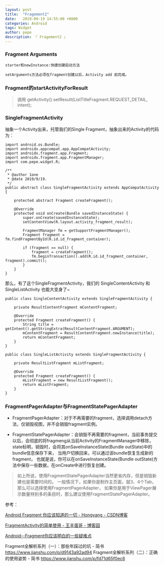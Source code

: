 ```yaml
---
layout: post
title:  "Fragement2"
date:   2019-09-19 14:55:00 +0800
categories: Android
tags: Widget
author: pepe
description: 『 Fragement2 』
---
```


### **Fragment Arguments**

```
starter和newInstance:快捷创建启动方法

setArguments方法必须在fragment创建以后，Activity add 前完成。
```

### **Fragment的startActivityForResult**

> 调用 getActivity().setResult(ListTitleFragment.REQUEST_DETAIL, intent);

### **SingleFragmentActivity**

抽象一个Activity出来，托管我们的Single Fragment，抽象出来的Activity的代码为：
```
import android.os.Bundle;
import androidx.appcompat.app.AppCompatActivity;
import androidx.fragment.app.Fragment;
import androidx.fragment.app.FragmentManager;
import com.pepe.widget.R;

/**
 * @author 1one
 * @date 2019/9/19.
 */
public abstract class SingleFragmentActivity extends AppCompatActivity {

    protected abstract Fragment createFragment();

    @Override
    protected void onCreate(Bundle savedInstanceState) {
        super.onCreate(savedInstanceState);
        setContentView(R.layout.activity_fragment_result);

        FragmentManager fm = getSupportFragmentManager();
        Fragment fragment = fm.findFragmentById(R.id.id_fragment_container);

        if (fragment == null) {
            fragment = createFragment();
            fm.beginTransaction().add(R.id.id_fragment_container, fragment).commit();
        }
    }
}
```

那么，有了这个SingleFragmentActivity，我们的 SingleContentActivity 和 SingleListActivity 也能大变身了~

```
public class SingleContentActivity extends SingleFragmentActivity {

    private ResultContentFragment mContentFragment;

    @Override
    protected Fragment createFragment() {
        String title = getIntent().getStringExtra(ResultContentFragment.ARGUMENT);
        mContentFragment = ResultContentFragment.newInstance(title);
        return mContentFragment;
    }
}

public class SingleListActivity extends SingleFragmentActivity {

    private ResultListFragment mListFragment;

    @Override
    protected Fragment createFragment() {
        mListFragment = new ResultListFragment();
        return mListFragment;
    }
}
```

### **FragmentPagerAdapter与FragmentStatePagerAdapter**

* FragmentPagerAdapter：对于不再需要的fragment，选择调用detach方法，仅销毁视图，并不会销毁fragment实例。

* FragmentStatePagerAdapter：会销毁不再需要的fragment，当前事务提交以后，会彻底的将fragmeng从当前Activity的FragmentManager中移除，
  state标明，销毁时，会将其onSaveInstanceState(Bundle outState)中的bundle信息保存下来，
  当用户切换回来，可以通过该bundle恢复生成新的fragment，
  也就是说，你可以在onSaveInstanceState(Bundle outState)方法中保存一些数据，在onCreate中进行恢复创建。

> 如上所说，使用FragmentStatePagerAdapter当然更省内存，但是销毁新建也是需要时间的。
  一般情况下，如果你是制作主页面，就3、4个Tab，那么可以选择使用FragmentPagerAdapter，
  如果你是用于ViewPager展示数量特别多的条目时，那么建议使用FragmentStatePagerAdapter。





参考：

[Android Fragment 你应该知道的一切 - Hongyang - CSDN博客](https://blog.csdn.net/lmj623565791/article/details/42628537)

[FragmentActivity的简单使用 - 王丰蛋哥 - 博客园](https://www.cnblogs.com/wangfengdange/p/4918323.html)

[Android--Fragment你应该明白的一些疑难点](https://mp.weixin.qq.com/s/EYSGI0iX0etNLlKItM7HLw)

Fragment全解析系列（一）：那些年踩过的坑 - 简书
https://www.jianshu.com/p/d9143a92ad94
Fragment全解析系列（二）：正确的使用姿势 - 简书
https://www.jianshu.com/p/fd71d65f0ec6

